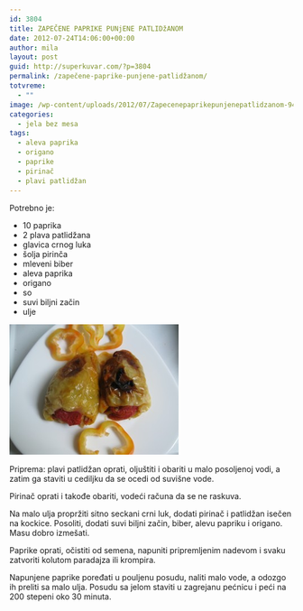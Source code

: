 ```yaml
---
id: 3804
title: ZAPEČENE PAPRIKE PUNjENE PATLIDžANOM
date: 2012-07-24T14:06:00+00:00
author: mila
layout: post
guid: http://superkuvar.com/?p=3804
permalink: /zapečene-paprike-punjene-patlidžanom/
totvreme:
  - ""
image: /wp-content/uploads/2012/07/Zapecenepaprikepunjenepatlidzanom-940x198.jpg
categories:
  - jela bez mesa
tags:
  - aleva paprika
  - origano
  - paprike
  - pirinač
  - plavi patlidžan
---
```

Potrebno je:

  * 10 paprika
  * 2 plava patlidžana
  * glavica crnog luka
  * šolja pirinča
  * mleveni biber
  * aleva paprika
  * origano
  * so
  * suvi biljni začin
  * ulje

<img class="alignnone size-medium wp-image-3805" title="Zapecenepaprikepunjenepatlidzanom" src="/wp-content/uploads/2012/07/Zapecenepaprikepunjenepatlidzanom-e1343054785216-300x231.jpg" alt="" width="300" height="231" /> 

Priprema: plavi patlidžan oprati, oljuštiti i obariti u malo posoljenoj vodi, a zatim ga staviti u cediljku da se ocedi od suvišne vode.

Pirinač oprati i takođe obariti, vodeći računa da se ne raskuva.

Na malo ulja propržiti sitno seckani crni luk, dodati pirinač i patlidžan isečen na kockice. Posoliti, dodati suvi biljni začin, biber, alevu papriku i origano. Masu dobro izmešati.

Paprike oprati, očistiti od semena, napuniti pripremljenim nadevom i svaku zatvoriti kolutom paradajza ili krompira.

Napunjene paprike poređati u pouljenu posudu, naliti malo vode, a odozgo ih preliti sa malo ulja. Posudu sa jelom staviti u zagrejanu pećnicu i peći na 200 stepeni oko 30 minuta.